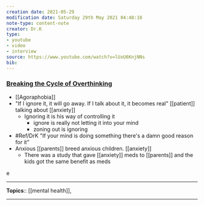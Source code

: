 ```yaml
---
creation date: 2021-05-29
modification date: Saturday 29th May 2021 04:48:18
note-type: content-note
creator: Dr.K
type: 
- youtube
- video
- interview
source: https://www.youtube.com/watch?v=lUxU6KnjNNs
bib:
---
```


### [Breaking the Cycle of Overthinking](https://www.youtube.com/watch?v=lUxU6KnjNNs)

- [[Agoraphobia]]
- "If I ignore it, it will go away. If I talk about it, it becomes real" [[patient]] talking about [[anxiety]]
    - Ignoring it is his way of controlling it
        - ignore is really not letting it into your mind
        - zoning out is ignoring
- #Ref/DrK "If your mind is doing something there's a damn good reason for it"
- Anxious [[parents]] breed anxious children. [[anxiety]]
    - There was a study that gave [[anxiety]] meds to [[parents]] and the kids got the same benefit as meds

e

---



**Topics**::  [[mental health]],  
	
--- 



